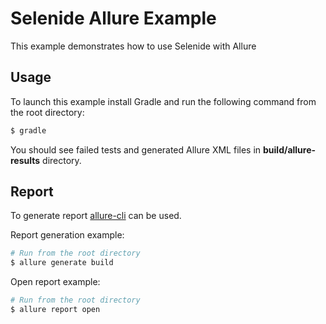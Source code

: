 # Selenide Allure Example
This example demonstrates how to use Selenide with Allure

## Usage
To launch this example install Gradle and run the following command from the root directory:
```bash
$ gradle
```
You should see failed tests and generated Allure XML files in **build/allure-results** directory.

## Report
To generate report [allure-cli](https://github.com/allure-framework/allure-cli) can be used.

Report generation example:
```bash
# Run from the root directory
$ allure generate build
```
Open report example:
```bash
# Run from the root directory
$ allure report open
```
